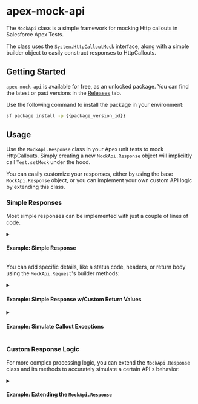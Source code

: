 # apex-mock-api

The `MockApi` class is a simple framework for mocking Http callouts in Salesforce Apex Tests.

The class uses the [`System.HttpCalloutMock`](https://developer.salesforce.com/docs/atlas.en-us.apexcode.meta/apexcode/apex_classes_restful_http_testing_httpcalloutmock.htm) interface, along with a simple builder object to easily construct responses to HttpCallouts.

## Getting Started

`apex-mock-api` is available for free, as an unlocked package. You can find the latest or past versions in the [Releases](https://github.com/jasonsiders/apex-mock-api/releases) tab.

Use the following command to install the package in your environment:

```sh
sf package install -p {{package_version_id}}
```

## Usage

Use the `MockApi.Response` class in your Apex unit tests to mock HttpCallouts. Simply creating a new `MockApi.Response` object will impliciltly call `Test.setMock` under the hood.

You can easily customize your responses, either by using the base `MockApi.Response` object, or you can implement your own custom API logic by extending this class.

### Simple Responses

Most simple responses can be implemented with just a couple of lines of code.

<details>
    <summary><h4>Example: Simple Response</h4></summary>

```java
@IsTest
static void shouldReturnBasicSuccessResponse() {
    MockApi.Response responseBuilder = new MockApi.Response();
    HttpRequest request = MockApiTest.initRequest();

    Test.startTest();
    HttpResponse response = new Http()?.send(request);
    Test.stopTest();

    // A basic response with no customization should return a response w/these default values:
    Assert.areEqual('{}', response?.getBody(), 'Wrong body');
    Assert.areEqual(200, response?.getStatusCode(), 'Wrong status code');
    Assert.areEqual(0, response?.getHeaderKeys()?.size(), 'Wrong # of headers');
}
```

</details>

You can add specific details, like a status code, headers, or return body using the `MockApi.Request`'s builder methods:

<details>
    <summary><h4>Example: Simple Response w/Custom Return Values</h4></summary>

```java
@IsTest
static void shouldReturnResponseWithCustomValues() {
    MockApi.Response responseBuilder = new MockApi.Response()
        ?.withBody(new Map<String, Object>{ 'foo' => 'bar' })
        ?.withHeader('Content-Type', 'application/json')
        ?.withStatusCode(400);
    HttpRequest request = MockApiTest.initRequest();

    Test.startTest();
    HttpResponse response = new Http()?.send(request);
    Test.stopTest();

    Map<String, Object> body = (Map<String, Object>) JSON.deserializeUntyped(
        JSON.serialize(response?.getBody())
    );
    Assert.areEqual('bar', body?.get('foo'), 'Unexpected body');
    Assert.areEqual(400, response?.getStatusCode(), 'Wrong status code');
    Assert.areEqual('application/json', response?.getHeader('Content-Type'), 'Unexpected headers');
}
```

</details>

<details>
    <summary><h4>Example: Simulate Callout Exceptions</h4></summary>

```java
@IsTest
static void shouldThrowError() {
    MockApi.Response responseBuilder = new MockApi.Response()?.withError();
    HttpRequest request = MockApiTest.initRequest();

    Test.startTest();
    try {
        new Http()?.send(request);
        Assert.fail('A System.CalloutException was not thrown');
    } catch (System.CalloutException error) {
        // As expected...
    }
}
```

</details>

### Custom Response Logic

For more complex processing logic, you can extend the `MockApi.Response` class and its methods to accurately simulate a certain API's behavior:

<details>
    <summary><h4>Example: Extending the <code>MockApi.Response</code></h4></summary>

```java
@IsTest
static void shouldUseCustomResponseToSimulateAuthFailure() {
    MockApi.Response responseBuilder = new CustomResponse();
    HttpRequest request = MockApiTest.initRequest();

    Test.startTest();
    HttpResponse response = new Http()?.send(request);
    Test.stopTest();

    Assert.areEqual(404, response?.getStatusCode(), 'Authorization did not fail');
}

private class CustomResponse extends MockApi.Response {
    public override HttpResponse respond(HttpRequest request) {
        // Check if a Bearer token was passed in the authorization header
        String authHeader = request?.getHeader('Authorization');
        if (authHeader?.startsWith('Bearer ') != true) {
            // If none provided, simulate an failed authorization response
            this.withBody(new Map<String, Object>{ 'error' => 'Unauthorized' });
            this.withStatusCode(404);
        }
        // Resume processing the request as normal
        return super.respond(request);
    }
}
```

</details>
